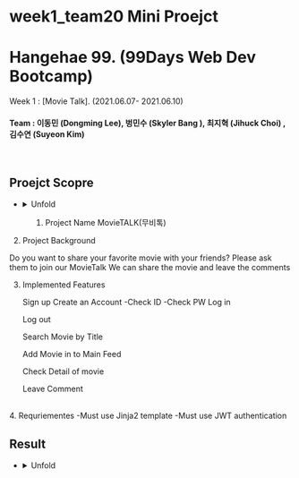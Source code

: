  # week1_team20 Mini Proejct

# Hangehae 99. (99Days Web Dev Bootcamp) 

  Week 1 :  [Movie Talk].  (2021.06.07- 2021.06.10)
#### Team : 이동민 (Dongming Lee),  벙민수 (Skyler Bang ), 최지혁 (Jihuck Choi) , 김수연 (Suyeon Kim)

<br>
 

## Proejct Scopre
* <details>
  <summary>
  Unfold
    
    1. Project Name 
MovieTALK(무비톡)

2. Project Background

Do you want to share your favorite movie with your friends? 
Please ask them to join our MovieTalk 
We can share the movie and leave the comments 

3. Implemented Features 
   
   Sign up
     Create an Account
        -Check ID
        -Check PW 
   Log in
   
   Log out 
   
   Search Movie by Title
   
   Add Movie in to Main Feed
   
   Check Detail of movie 
   
   Leave Comment 
  </details> 
 <br>
4. Requriementes 
   -Must use Jinja2 template 
   -Must use JWT authentication

    
  </summary>
    <br>

## Result
* <details>
  <summary>
   Unfold
  </summary>
    <br>

    Demonstration Video : https://www.youtube.com/watch?v=8Gbv7yYv2qM

  </details>
  <br>
  
  
